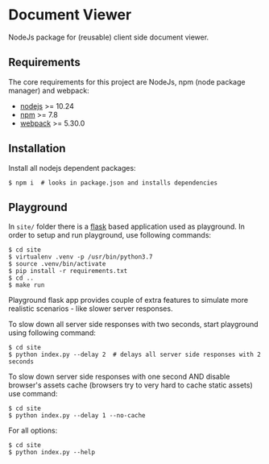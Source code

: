# Document Viewer

NodeJs package for (reusable) client side document viewer.


## Requirements

The core requirements for this project are NodeJs, npm (node package manager) and webpack:

* [nodejs](https://nodejs.org/en/) >= 10.24
* [npm](https://docs.npmjs.com/about-npm) >= 7.8
* [webpack](https://webpack.js.org/) >= 5.30.0

## Installation

Install all nodejs dependent packages:

    $ npm i  # looks in package.json and installs dependencies


## Playground

In `site/` folder there is a [flask](https://flask.palletsprojects.com/en/2.0.x/) based application used as playground.
In order to setup and run playground, use following commands:

    $ cd site
    $ virtualenv .venv -p /usr/bin/python3.7
    $ source .venv/bin/activate
    $ pip install -r requirements.txt
    $ cd ..
    $ make run

Playground flask app provides couple of extra features to simulate more
realistic scenarios - like slower server responses.

To slow down all server side responses with two seconds, start playground using
following command:

    $ cd site
    $ python index.py --delay 2  # delays all server side responses with 2 seconds

To slow down server side responses with one second AND disable browser's assets cache
(browsers try to very hard to cache static assets) use command:

    $ cd site
    $ python index.py --delay 1 --no-cache

For all options:

    $ cd site
    $ python index.py --help
